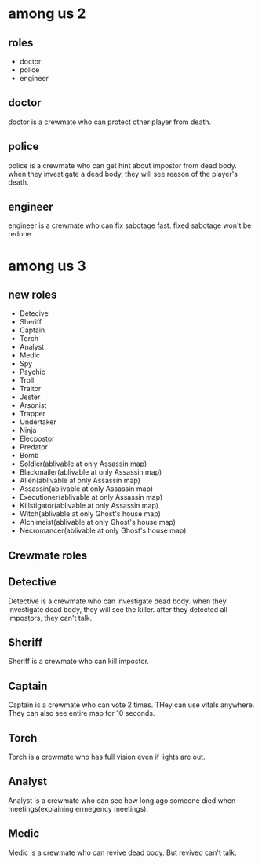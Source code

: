 # among us 2

## roles
- doctor
- police
- engineer
## doctor
doctor is a crewmate who can protect other player from death.
## police
police is a crewmate who can get hint about impostor from dead body. when they investigate a dead body, they will see reason of the player's death.
## engineer
engineer is a crewmate who can fix sabotage fast. fixed sabotage won't be redone.

# among us 3

## new roles
- Detecive
- Sheriff
- Captain
- Torch
- Analyst
- Medic
- Spy
- Psychic
- Troll
- Traitor
- Jester
- Arsonist
- Trapper
- Undertaker
- Ninja
- Elecpostor
- Predator
- Bomb
- Soldier(ablivable at only Assassin map)
- Blackmailer(ablivable at only Assassin map)
- Alien(ablivable at only Assassin map)
- Assassin(ablivable at only Assassin map)
- Executioner(ablivable at only Assassin map)
- Killstigator(ablivable at only Assassin map)
- Witch(ablivable at only Ghost's house map)
- Alchimeist(ablivable at only Ghost's house map)
- Necromancer(ablivable at only Ghost's house map)

## Crewmate roles
## Detective
Detective is a crewmate who can investigate dead body. when they investigate dead body, they will see the killer. after they detected all impostors, they can't talk.

## Sheriff
Sheriff is a crewmate who can kill impostor.

## Captain
Captain is a crewmate who can vote 2 times. THey can use vitals anywhere. They can also see entire map for 10 seconds.

## Torch
Torch is a crewmate who has full vision even if lights are out.

## Analyst
Analyst is a crewmate who can see how long ago someone died when meetings(explaining ermegency meetings).

## Medic
Medic is a crewmate who can revive dead body. But revived can't talk.
